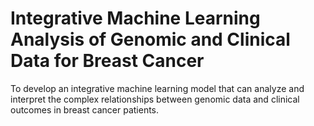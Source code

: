 # Integrative Machine Learning Analysis of Genomic and Clinical Data for Breast Cancer

To develop an integrative machine learning model that can analyze and interpret the complex relationships between genomic data and clinical outcomes in breast cancer patients.







